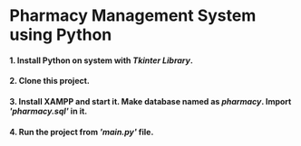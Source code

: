 # Pharmacy Management System using Python
#### 1. Install Python on system with *Tkinter Library*.
#### 2. Clone this project.
#### 3. Install XAMPP and start it. Make database named as *pharmacy*. Import *'pharmacy.sql'* in it.
#### 4. Run the project from *'main.py'* file.
